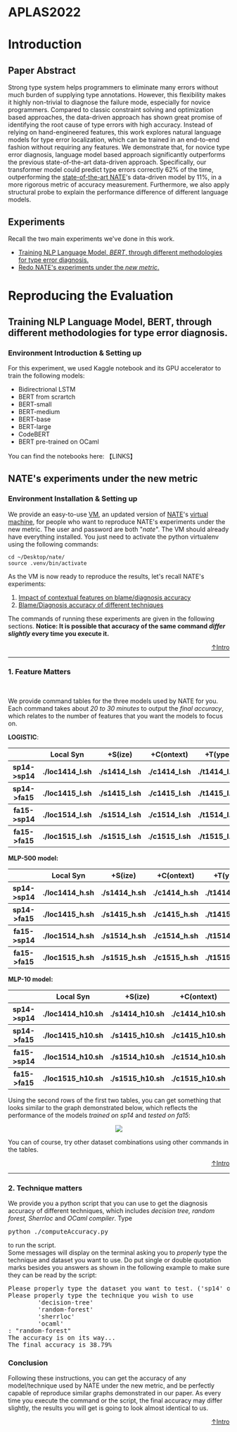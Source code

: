 <h1 id="header"> APLAS2022 </h1>

<h1 id="intro"> Introduction </h1>
<h2> Paper Abstract </h2>
<p>
Strong type system helps programmers to eliminate many errors without much burden of supplying type annotations. However, this flexibility makes it highly non-trivial to diagnose the failure mode, especially for novice programmers.  Compared to classic constraint solving and optimization based approaches, the data-driven approach has shown great promise of identifying the root cause of type errors with high accuracy. Instead of relying on hand-engineered features, this work explores natural language models for type error localization, which can be trained in an end-to-end fashion without requiring any features. We demonstrate that, for novice type error diagnosis, language model based approach significantly outperforms the previous state-of-the-art data-driven approach. Specifically, our transformer model could predict type errors correctly 62% of the time, outperforming the <a href="https://arxiv.org/pdf/1708.07583.pdf">state-of-the-art NATE</a>'s data-driven model by 11%, in a more rigorous metric of accuracy measurement. Furthermore, we also apply structural probe to explain the performance difference of different language models. 
</p>

<h2> Experiments </h2>
<p>Recall the two main experiments we've done in this work.</p>
<ul>
  <li><a href="#training">Training NLP Language Model,<em> BERT</em>, through different methodologies for type error diagnosis.</a></li>
  <li><a href="#nate">Redo NATE's experiments under the <em>new metric</em>.</a></li>
</ul>

<h1> Reproducing the Evaluation</h3>
<h2 id="training">Training NLP Language Model, BERT, through different methodologies for type error diagnosis.</h2>
<h3>Environment Introduction & Setting up </h3>
For this experiment, we used Kaggle notebook and its GPU accelerator to train the following models: 
<ul>
  <li>Bidirectrional LSTM</li>
  <li>BERT from scrartch</li>
  <li>BERT-small</li>
  <li>BERT-medium</li>
  <li>BERT-base</li>
  <li>BERT-large</li>
  <li>CodeBERT</li>
  <li>BERT pre-trained on OCaml</li>
</ul>
You can find the notebooks here: 【LINKS】


<h2 id="nate"> NATE's experiments under the new metric</h2>
<h3>Environment Installation & Setting up </h3>
<p> We provide an easy-to-use <a href="">VM</a>, an updated version of <a href="https://github.com/ucsd-progsys/nate">NATE</a>'s <a href="https://www.dropbox.com/s/b8a7nfwi8loiwvp/nate-artifact.ova?dl=0">virtual machine</a>, for people who want to reproduce NATE's experiments under the new metric. The user and password are both "<em>nate</em>". The VM should already have everything installed. You just need to activate the python virtualenv using the following commands:</b>
</p>

```
cd ~/Desktop/nate/
source .venv/bin/activate
```
<p>As the VM is now ready to reproduce the results, let's recall NATE's experiments:</p>
<ol>
  <li><a href="#features">Impact of contextual features on blame/diagnosis accuracy</a></li>
  <li><a href="#techniques">Blame/Diagnosis accuracy of different techniques</a></li>
</ol>
<p>The commands of running these experiments are given in the following sections. <b>Notice: It is possible that accuracy of the same command <em>differ slightly</em> every time you execute it.</b></p>
<p align="right"><a href="#header">↑Intro</a></p>

---------------------------------
<h3 id="features">   1. Feature Matters </h3>
<br>
<p>We provide command tables for the three models used by NATE for you. Each command takes about <em>20 to 30 minutes</em> to output the <em>final accuracy</em>, which relates to the number of features that you want the models to focus on.</p>
<b>LOGISTIC</b>:
<table align="center">
  <tr>
    <th></th>
    <th>Local Syn</th>
    <th>+S(ize)</th>
    <th>+C(ontext)</th>
    <th>+T(ype)</th>
    <th>+C+S</th>
    <th>+T+S</th>
    <th>+C+T</th>
    <th>+C+T+S</th>
  </tr>
<tr><th>sp14->sp14</th><th><b>./loc1414_l.sh</b></th><th><b>./s1414_l.sh</b></th><th><b>./c1414_l.sh</b></th><th><b>./t1414_l.sh</b></th><th><b>./cs1414_l.sh</b></th><th><b>./ts1414_l.sh</b></th><th><b>./ct1414_l.sh</b></th><th><b>./cts1414_l.sh</b></th></tr>
<tr><th>sp14->fa15</th><th><b>./loc1415_l.sh</b></th><th><b>./s1415_l.sh</b></th><th><b>./c1415_l.sh</b></th><th><b>./t1415_l.sh</b></th><th><b>./cs1415_l.sh</b></th><th><b>./ts1415_l.sh</b></th><th><b>./ct1415_l.sh</b></th><th><b>./cts1415_l.sh</b></th></tr>
<tr><th>fa15->sp14</th><th><b>./loc1514_l.sh</b></th><th><b>./s1514_l.sh</b></th><th><b>./c1514_l.sh</b></th><th><b>./t1514_l.sh</b></th><th><b>./cs1514_l.sh</b></th><th><b>./ts1514_l.sh</b></th><th><b>./ct1514_l.sh</b></th><th><b>./cts1514_l.sh</b></th></tr>
<tr><th>fa15->fa15</th><th><b>./loc1515_l.sh</b></th><th><b>./s1515_l.sh</b></th><th><b>./c1515_l.sh</b></th><th><b>./t1515_l.sh</b></th><th><b>./cs1515_l.sh</b></th><th><b>./ts1515_l.sh</b></th><th><b>./ct1515_l.sh</b></th><th><b>./cts1515_l.sh</b></th></tr>
</table>

<b>MLP-500 model:</b>
<table align="center">
  <tr>
    <th></th>
    <th>Local Syn</th>
    <th>+S(ize)</th>
    <th>+C(ontext)</th>
    <th>+T(ype)</th>
    <th>+C+S</th>
    <th>+T+S</th>
    <th>+C+T</th>
    <th>+C+T+S</th>
  </tr>
<tr><th>sp14->sp14</th><th><b>./loc1414_h.sh</b></th><th><b>./s1414_h.sh</b></th><th><b>./c1414_h.sh</b></th><th><b>./t1414_h.sh</b></th><th><b>./cs1414_h.sh</b></th><th><b>./ts1414_h.sh</b></th><th><b>./ct1414_h.sh</b></th><th><b>./cts1414_h.sh</b></th></tr>
<tr><th>sp14->fa15</th><th><b>./loc1415_h.sh</b></th><th><b>./s1415_h.sh</b></th><th><b>./c1415_h.sh</b></th><th><b>./t1415_h.sh</b></th><th><b>./cs1415_h.sh</b></th><th><b>./ts1415_h.sh</b></th><th><b>./ct1415_h.sh</b></th><th><b>./cts1415_h.sh</b></th></tr>
<tr><th>fa15->sp14</th><th><b>./loc1514_h.sh</b></th><th><b>./s1514_h.sh</b></th><th><b>./c1514_h.sh</b></th><th><b>./t1514_h.sh</b></th><th><b>./cs1514_h.sh</b></th><th><b>./ts1514_h.sh</b></th><th><b>./ct1514_h.sh</b></th><th><b>./cts1514_h.sh</b></th></tr>
<tr><th>fa15->fa15</th><th><b>./loc1515_h.sh</b></th><th><b>./s1515_h.sh</b></th><th><b>./c1515_h.sh</b></th><th><b>./t1515_h.sh</b></th><th><b>./cs1515_h.sh</b></th><th><b>./ts1515_h.sh</b></th><th><b>./ct1515_h.sh</b></th><th><b>./cts1515_h.sh</b></th></tr>
</table>
<b>MLP-10 model:</b>
<table align="center">
  <tr>
    <th></th>
    <th>Local Syn</th>
    <th>+S(ize)</th>
    <th>+C(ontext)</th>
    <th>+T(ype)</th>
    <th>+C+S</th>
    <th>+T+S</th>
    <th>+C+T</th>
    <th>+C+T+S</th>
  </tr>
  <tr><th>sp14->sp14</th><th><b>./loc1414_h10.sh</b></th><th><b>./s1414_h10.sh</b></th><th><b>./c1414_h10.sh</b></th><th><b>./t1414_h10.sh</b></th><th><b>./cs1414_h10.sh</b></th><th><b>./ts1414_h10.sh</b></th><th><b>./ct1414_h10.sh</b></th><th><b>./cts1414_h10.sh</b></th></tr>
<tr><th>sp14->fa15</th><th><b>./loc1415_h10.sh</b></th><th><b>./s1415_h10.sh</b></th><th><b>./c1415_h10.sh</b></th><th><b>./t1415_h10.sh</b></th><th><b>./cs1415_h10.sh</b></th><th><b>./ts1415_h10.sh</b></th><th><b>./ct1415_h10.sh</b></th><th><b>./cts1415_h10.sh</b></th></tr>
<tr><th>fa15->sp14</th><th><b>./loc1514_h10.sh</b></th><th><b>./s1514_h10.sh</b></th><th><b>./c1514_h10.sh</b></th><th><b>./t1514_h10.sh</b></th><th><b>./cs1514_h10.sh</b></th><th><b>./ts1514_h10.sh</b></th><th><b>./ct1514_h10.sh</b></th><th><b>./cts1514_h10.sh</b></th></tr>
<tr><th>fa15->fa15</th><th><b>./loc1515_h10.sh</b></th><th><b>./s1515_h10.sh</b></th><th><b>./c1515_h10.sh</b></th><th><b>./t1515_h10.sh</b></th><th><b>./cs1515_h10.sh</b></th><th><b>./ts1515_h10.sh</b></th><th><b>./ct1515_h10.sh</b></th><th><b>./cts1515_h10.sh</b></th></tr>
</table>
<p>Using the second rows of the first two tables, you can get something that looks similar to the graph demonstrated below, which reflects the performance of the models <em>trained on sp14</em> and <em>tested on fa15</em>:</p>
<p align="center"><img src="https://user-images.githubusercontent.com/90864900/184788168-0a4017d3-a288-4fb7-a9f1-a23e594f7a1c.png"></p>
You can of course, try other dataset combinations using other commands in the tables.
<p align="right"><a href="#header">↑Intro</a></p>

------------------------------------------
<h3 id="techniques"> 2. Technique matters </h3>
<p>We provide you a python script that you can use to get the diagnosis accuracy of different techniques, which includes <em>decision tree, random forest, Sherrloc</em> and <em>OCaml compiler</em>. Type <pre>python ./computeAccuracy.py</pre> to run the script.
<br>
Some messages will display on the terminal asking you to <em>properly</em> type the technique and dataset you want to use. Do put single or double quotation marks besides you answers as shown in the following example to make sure they can be read by the script:
<pre>
Please properly type the dataset you want to test. ('sp14' or 'fa15'): 'sp14'
Please properly type the technique you wish to use
        'decision-tree'
        'random-forest'
        'sherrloc'
        'ocaml'
: "random-forest"
The accuracy is on its way...
The final accuracy is 38.79%
</pre>

<h3>Conclusion</h3>
Following these instructions, you can get the accuracy of any model/technique used by NATE under the new metric, and be perfectly capable of reproduce similar graphs demonstrated in our paper. As every time you execute the command or the script, the final accuracy may differ slightly, the results you will get is going to look almost identical to us.
</p>
<p align="right"><a href="#header">↑Intro</a></p>
